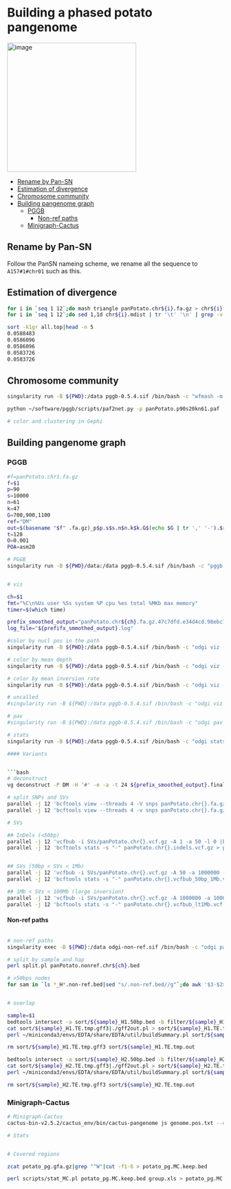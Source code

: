 # Building a phased potato pangenome
<img width="300" alt="image" src="https://github.com/Chenglin20170390/Haplotype-diversity/assets/33062118/b54368ca-d420-43e4-b591-cc5c3eceab7f">

<!-- toc -->

- [Rename by Pan-SN](#rename-by-pan-sn)
- [Estimation of divergence](#estimation-of-divergence)
- [Chromosome community](#chromosome-community)
- [Building pangenome graph](#building-pangenome-graph)
  * [PGGB](#pggb)
    + [Non-ref paths](#non-ref-paths)
  * [Minigraph-Cactus](#minigraph-cactus)

<!-- tocstop -->

## Rename by Pan-SN
Follow the PanSN nameing scheme, we rename all the sequence to `A157#1#chr01` such as this.

## Estimation of divergence

```bash
for i in `seq 1 12`;do mash triangle panPotato.chr${i}.fa.gz > chr${i}.mdist;done
for i in `seq 1 12`;do sed 1,1d chr${i}.mdist | tr '\t' '\n' | grep -v "chr"|sort -k 1gr | head -n 5 >> all.top;done

sort -k1gr all.top|head -n 5
0.0588483
0.0586096
0.0586096
0.0583726
0.0583726

```

## Chromosome community

```bash
singularity run -B ${PWD}:/data pggb-0.5.4.sif /bin/bash -c "wfmash -m -p 90 -s 20000 -n 61 -t 128 /data/panPotato.chunked.1Mb.fasta.gz > /data/panPotato.p90s20kn61.paf"

python ~/software/pggb/scripts/paf2net.py -p panPotato.p90s20kn61.paf

# color and clustering in Gephi

```

## Building pangenome graph

### PGGB
```bash
#f=panPotato.chr1.fa.gz
f=$1
p=90
s=10000
n=61
k=47
G=700,900,1100
ref="DM"
out=$(basename "$f" .fa.gz)_p$p.s$s.n$n.k$k.G$(echo $G | tr ',' '-').$ref
t=128
O=0.001
POA=asm20

# PGGB
singularity run -B ${PWD}/data:/data pggb-0.5.4.sif /bin/bash -c "pggb -i /data/$f -p $p -s $s -n $n -k $k -P $POA -O $O -G $G -t $t -v -o /data/$out"


# vis

ch=$1
fmt="%C\n%Us user %Ss system %P cpu %es total %MKb max memory"
timer=$(which time)

prefix_smoothed_output="panPotato.chr${ch}.fa.gz.47c7dfd.e34d4cd.98ebc75.smooth"
log_file="${prefifx_smmothed_output}.log"

#color by nucl pos in the path
singularity run -B ${PWD}:/data pggb-0.5.4.sif /bin/bash -c "odgi viz -i /data/${prefix_smoothed_output}.final.og -t 24 -o /data/${prefix_smoothed_output}.final.og.viz_pos_multiqc.png -x 1500 -y 500 -a 10 -u -d -I \"Consensus_\" 2> >(tee -a /data/\"$log_file\")"

# color by mean depth
singularity run -B ${PWD}:/data pggb-0.5.4.sif /bin/bash -c "odgi viz -i /data/${prefix_smoothed_output}.final.og -t 24 -o /data/${prefix_smoothed_output}.final.og.viz_depth_multiqc.png -x 1500 -y 500 -a 10 -m -I \"Consensus_\" 2> >(tee -a /data/\"$log_file\")"

# color by mean inversion rate
singularity run -B ${PWD}:/data pggb-0.5.4.sif /bin/bash -c "odgi viz -i /data/${prefix_smoothed_output}.final.og -t 24 -o /data/${prefix_smoothed_output}.final.og.viz_inv_multiqc.png -x 1500 -y 500 -a 10 -z -I \"Consensus_\" 2> >(tee -a /data/\"$log_file\")"

# uncalled
#singularity run -B ${PWD}:/data pggb-0.5.4.sif /bin/bash -c "odgi viz -i /data/${prefix_smoothed_output}.final.og -o /data/${prefix_smoothed_output}.final.og.viz_uncalled_multiqc.png -x 1500 -y 500 -a 10 -N -I \"Consensus_\" 2> >(tee -a /data/\"$log_file\")"

# pav
#singularity run -B ${PWD}:/data pggb-0.5.4.sif /bin/bash -c "odgi pav -t 48 -i /data/${prefix_smoothed_output}.final.og -b /data/DM.chr${ch}.100kb.bed > /data/${prefix_smoothed_output}.w100kbp.pavs.tsv":w

# stats
singularity run -B ${PWD}:/data pggb-0.5.4.sif /bin/bash -c "odgi stats -t 48 -S -i /data/${prefix_smoothed_output}.final.og > /data/${prefix_smoothed_output}.odgi.stats.tsv"G```

#### Variants


```bash
# deconstruct
vg deconstruct -P DM -H '#' -e -a -t 24 ${prefix_smoothed_output}.final.gfa|bgzip -@ 48 > ${prefix_smoothed_output}.vcf.gz

# split SNPs and SVs
parallel -j 12 'bcftools view --threads 4 -V snps panPotato.chr{}.fa.gz.47c7dfd.e34d4cd.98ebc75.smooth.vcf.gz -O z -o SVs/panPotato.chr{}.vcf.gz' ::: `seq 1 12`
parallel -j 12 'bcftools view --threads 4 -v snps panPotato.chr{}.fa.gz.47c7dfd.e34d4cd.98ebc75.smooth.vcf.gz -O z -o snps/panPotato.chr{}.vcf.gz' ::: `seq 1 12`

# SVs

## InDels (<50bp)
parallel -j 12 'vcfbub -i SVs/panPotato.chr{}.vcf.gz -A 1 -a 50 -l 0 |bgzip -@ 6 -c > panPotato.chr{}.indels.vcf.gz' ::: `seq 1 12`
parallel -j 12 'bcftools stats -s "-" panPotato.chr{}.indels.vcf.gz > panPotato.indels.chr{}.stats' ::: `seq 1 12`


## SVs (50bp < SVs < 1Mb)
parallel -j 12 'vcfbub -i SVs/panPotato.chr{}.vcf.gz -A 50 -a 1000000 -l 0 |bgzip -@ 6 -c > panPotato.chr{}.vcfbub_50bp_1Mb.vcf.gz' ::: `seq 1 12`
parallel -j 12 'bcftools stats -s "-" panPotato.chr{}.vcfbub_50bp_1Mb.vcf.gz > panPotato.vcfbub_50bp_1Mb.chr{}.stats' ::: `seq 1 12`

## 1Mb < SVs < 100Mb (large inversion)
parallel -j 12 'vcfbub -i SVs/panPotato.chr{}.vcf.gz -A 1000000 -a 100000000 -l 0 |bgzip -@ 6 -c > panPotato.chr{}.vcfbub_lt1Mb.vcf.gz' ::: `seq 1 12`
parallel -j 12 'bcftools stats -s "-" panPotato.chr{}.vcfbub_lt1Mb.vcf.gz > panPotato.lt1Mb.chr{}.stats' ::: `seq 1 12`

```

#### Non-ref paths

```bash

# non-ref paths
singularity exec -B ${PWD}:/data odgi-non-ref.sif /bin/bash -c "odgi paths -i /data/${prefix_smoothed_output}.final.og -t 64 --non-reference-ranges /data/DM.chr${ch}.list" > /data/panPotato.nonref.chr${ch}.bed

# split by sample and hap
perl split.pl panPotato.nonref.chr${ch}.bed

# >50bps nodes
for sam in `ls *_H*.non-ref.bed|sed "s/.non-ref.bed//g"`;do awk '$3-$2>50' ${sam}.non-ref.bed|sort -k1V -k2n > sort/${sam}.50bp.bed


# overlap

sample=$1
bedtools intersect -a sort/${sample}_H1.50bp.bed -b filter/${sample}_H1.TE.gff3 -wa -wb|cut -f4-20 > sort/${sample}_H1.TE.tmp.gff3
cat sort/${sample}_H1.TE.tmp.gff3|./gff2out.pl > sort/${sample}_H1.TE.tmp.out
perl ~/miniconda3/envs/EDTA/share/EDTA/util/buildSummary.pl sort/${sample}_H1.TE.tmp.out > sort/${sample}_H1.TE.tbl

rm sort/${sample}_H1.TE.tmp.gff3 sort/${sample}_H1.TE.tmp.out

bedtools intersect -a sort/${sample}_H2.50bp.bed -b filter/${sample}_H2.TE.gff3 -wa -wb|cut -f4-20 > sort/${sample}_H2.TE.tmp.gff3
cat sort/${sample}_H2.TE.tmp.gff3|./gff2out.pl > sort/${sample}_H2.TE.tmp.out
perl ~/miniconda3/envs/EDTA/share/EDTA/util/buildSummary.pl sort/${sample}_H2.TE.tmp.out > sort/${sample}_H2.TE.tbl

rm sort/${sample}_H2.TE.tmp.gff3 sort/${sample}_H2.TE.tmp.out

```



### Minigraph-Cactus

```bash
# Minigraph-Cactus
cactus-bin-v2.5.2/cactus_env/bin/cactus-pangenome js genome.pos.txt --outDir out --outName potato_pg --reference DM --vcf --giraffe --gfa --gbz --workDir $PWD --restart

# Stats


# Covered regions

zcat potato_pg.gfa.gz|grep "^W"|cut -f1-6 > potato_pg.MC.keep.bed

perl scripts/stat_MC.pl potato_pg.MC.keep.bed group.xls > potato_pg.MC.keep.perchr.stats.tsv

```

